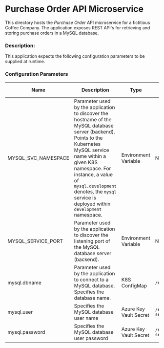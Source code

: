 #  Purchase Order API Microservice
This directory hosts the *Purchase Order* API microservice for a fictitious Coffee Company.  The application exposes REST API's for retrieving and storing purchase orders in a MySQL database.

### Description:

This application expects the following configuration parameters to be supplied at runtime.

### Configuration Parameters
| Name | Description | Type | Location (Mount point in the container) |
|------|-------------|------|----------|
| MYSQL_SVC_NAMESPACE| Parameter used by the application to discover the hostname of the MySQL database server (backend). Points to the Kubernetes MySQL service name within a given K8S namespace.  For instance, a value of `mysql.development` denotes, the `mysql` service is deployed within `development` namespace. | Environment Variable | None |
| MYSQL_SERVICE_PORT | Parameter used by the application to discover the listening port of the MySQL database server (backend). | Environment Variable | None |
| mysql.dbname | Parameter used by the application to connect to a MySQL database.  Specifies the database name. | K8S ConfigMap | `/etc/config/mysqldb.properties` |
| mysql.user | Specifies the MySQL database user name | Azure Key Vault Secret | `/etc/vol-secrets/username.properties` |
| mysql.password | Specifies the MySQL database user password | Azure Key Vault Secret | `/etc/vol-secrets/password.properties` |
